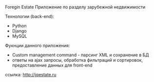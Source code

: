 Foregin Estate
Приложение по разделу зарубежной недвижимости

Технологии (back-end):
- Python
- Django
- MySQL

Фукнции данного приложения:
- Custom management command - парсинг XML и сохранение в БД
- ответы на ajax запросы, обработка фильтраций и сортировок, предоставление данных для front-end

ссылка: http://jqestate.ru